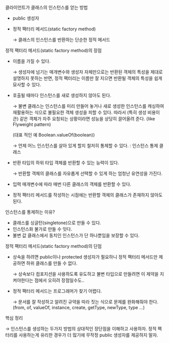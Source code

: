 클라이언트가 클래스의 인스턴스를 얻는 방법

- public 생성자
- 정적 팩터리 메서드(static factory method)
    
    → 클래스의 인스턴스를 반환하는 단순한 정적 메서드
    

정적 팩터리 메서드(static factory method)의 장점

- 이름을 가질 수 있다.
    
    → 생성자에 넘기는 매개변수와 생성자 자체만으로는 반환된 객체의 특성을 제대로 설명하지 못하는 반면, 정적 팩터리는 이름만 잘 지으면 반환될 객체의 특성을 쉽게 묘사할 수 있다.
    
- 호출될 때마다 인스턴스를 새로 생성하지 않아도 된다.
    
    → 불변 클래스는 인스턴스를 미리 만들어 놓거나 새로 생성한 인스턴스를 캐싱하여 재활용하는 식으로 불필요한 객체 생성을 피할 수 있다. 따라서 (특히 생성 비용이 큰) 같은 객체가 자주 요청되는 상황이라면 성능을 상당히 끌어올려 준다. (like Flyweight pattern)
    
    (대표 적인 예 Boolean.valueOf(boolean))
    
    → 언제 어느 인스턴스를 살아 있게 할지 철저히 통제할 수 있다. : 인스턴스 통제 클래스
    
- 반환 타입의 하위 타입 객체를 반환할 수 있는 능력이 있다.
    
    → 반환할 객체의 클래스를 자유롭게 선택할 수 있게 하는 엄청난 유연성을 가진다.
    
- 입력 매개변수에 따라 매번 다른 클래스의 객체를 반환할 수 있다.
- 정적 팩터리 메서드를 작성하는 시점에는 반환할 객체의 클래스가 존재하지 않아도 된다.

인스턴스를 통제하는 이유?

- 클래스를 싱글턴(singletone)으로 만들 수 있다.
- 인스턴스화 불가로 만들 수 잇다.
- 불변 값 클래스에서 동치인 인스턴스가 단 하나뿐임을 보장할 수 있다.

정적 팩터리 메서드(static factory method)의 단점

- 상속을 하려면 public이나 protected 생성자가 필요하니 정적 팩터리 메서드만 제공하면 하위 클래스를 만들 수 없다.
    
    → 상속보다 컴포지션을 사용하도록 유도하고 불변 타입으로 만들려면 이 제약을 지켜야한다는 점에서 오히려 장점일수도..
    
- 정적 팩터리 메서드는 프로그래머가 찾기 어렵다.
    
    → 문서를 잘 작성하고 알려진 규약을 따라 짓는 식으로 문제를 완화해줘야 한다. (from, of, valueOf, instance, create, getType, newType, type …)
    

핵심 정리

→ 인스턴스를 생성하는 두가지 방법의 상대적인 장단점을 이해하고 사용하자. 정적 팩터리를 사용하는게 유리한 경우가 더 많기에 무작정 public 생성자를 제공하지 말자.
